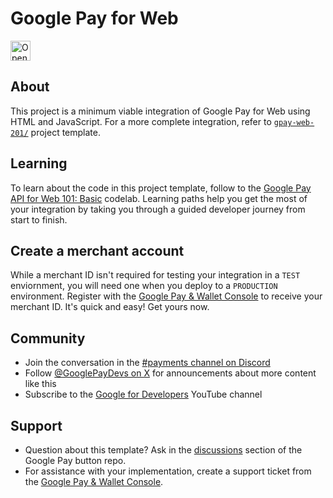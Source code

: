 # Google Pay for Web

<!--- Open in IDX button -->
<a href="https://goo.gle/4fnRl4N">
  <picture>
    <source
      media="(prefers-color-scheme: dark)"
      srcset="https://cdn.idx.dev/btn/open_dark_32.svg">
    <source
      media="(prefers-color-scheme: light)"
      srcset="https://cdn.idx.dev/btn/open_light_32.svg">
    <img
      height="32"
      alt="Open in IDX"
      src="https://cdn.idx.dev/btn/open_purple_32.svg">
  </picture>
</a>

## About

This project is a minimum viable integration of Google Pay for Web using HTML and JavaScript. For a more complete
integration, refer to [`gpay-web-201/`][17] project template.

## Learning

To learn about the code in this project template, follow to the [Google Pay API for Web 101: Basic][10] codelab.
Learning paths help you get the most of your integration by taking you through a guided developer journey from start to
finish.

## Create a merchant account

While a merchant ID isn't required for testing your integration in a `TEST` enviornment, you will need one when you
deploy to a `PRODUCTION` environment. Register with the [Google Pay & Wallet Console][15] to receive your merchant ID.
It's quick and easy! Get yours now.

## Community

- Join the conversation in the [#payments channel on Discord][12]
- Follow [@GooglePayDevs on X][13] for announcements about more content like this
- Subscribe to the [Google for Developers][14] YouTube channel

## Support

- Question about this template? Ask in the [discussions][16] section of the Google Pay button repo.
- For assistance with your implementation, create a support ticket from the [Google Pay & Wallet Console][15].

[10]: https://codelabs.developers.google.com/codelabs/gpay-web-101
[12]: https://goo.gle/payments-dev-community
[13]: https://x.com/GooglePayDevs
[14]: https://goo.gle/developers
[15]: https://goo.gle/3Cg8KxJ
[16]: https://github.com/google-pay/google-pay-button/discussions
[17]: https://github.com/google-pay/google-pay-button/tree/main/examples/html/gpay-web-201/
